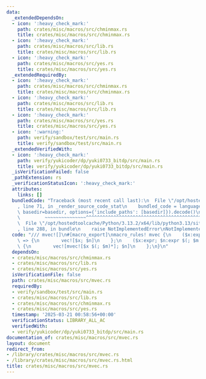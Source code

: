 ```yaml
---
data:
  _extendedDependsOn:
  - icon: ':heavy_check_mark:'
    path: crates/misc/macros/src/chminmax.rs
    title: crates/misc/macros/src/chminmax.rs
  - icon: ':heavy_check_mark:'
    path: crates/misc/macros/src/lib.rs
    title: crates/misc/macros/src/lib.rs
  - icon: ':heavy_check_mark:'
    path: crates/misc/macros/src/yes.rs
    title: crates/misc/macros/src/yes.rs
  _extendedRequiredBy:
  - icon: ':heavy_check_mark:'
    path: crates/misc/macros/src/chminmax.rs
    title: crates/misc/macros/src/chminmax.rs
  - icon: ':heavy_check_mark:'
    path: crates/misc/macros/src/lib.rs
    title: crates/misc/macros/src/lib.rs
  - icon: ':heavy_check_mark:'
    path: crates/misc/macros/src/yes.rs
    title: crates/misc/macros/src/yes.rs
  - icon: ':warning:'
    path: verify/sandbox/test/src/main.rs
    title: verify/sandbox/test/src/main.rs
  _extendedVerifiedWith:
  - icon: ':heavy_check_mark:'
    path: verify/yukicoder/dp/yuki0733_bitdp/src/main.rs
    title: verify/yukicoder/dp/yuki0733_bitdp/src/main.rs
  _isVerificationFailed: false
  _pathExtension: rs
  _verificationStatusIcon: ':heavy_check_mark:'
  attributes:
    links: []
  bundledCode: "Traceback (most recent call last):\n  File \"/opt/hostedtoolcache/Python/3.13.2/x64/lib/python3.13/site-packages/onlinejudge_verify/documentation/build.py\"\
    , line 71, in _render_source_code_stat\n    bundled_code = language.bundle(stat.path,\
    \ basedir=basedir, options={'include_paths': [basedir]}).decode()\n          \
    \         ~~~~~~~~~~~~~~~^^^^^^^^^^^^^^^^^^^^^^^^^^^^^^^^^^^^^^^^^^^^^^^^^^^^^^^^^^^^^^^^^^\n\
    \  File \"/opt/hostedtoolcache/Python/3.13.2/x64/lib/python3.13/site-packages/onlinejudge_verify/languages/rust.py\"\
    , line 288, in bundle\n    raise NotImplementedError\nNotImplementedError\n"
  code: "/// mvec![]\n#[macro_export]\nmacro_rules! mvec {\n    ($x:expr; $n:expr)\
    \ => {\n        vec![$x; $n]\n    };\n    ($x:expr; $n:expr $(; $m:expr)+) =>\
    \ {\n        vec![mvec![$x $(; $m)*]; $n]\n    };\n}\n"
  dependsOn:
  - crates/misc/macros/src/chminmax.rs
  - crates/misc/macros/src/lib.rs
  - crates/misc/macros/src/yes.rs
  isVerificationFile: false
  path: crates/misc/macros/src/mvec.rs
  requiredBy:
  - verify/sandbox/test/src/main.rs
  - crates/misc/macros/src/lib.rs
  - crates/misc/macros/src/chminmax.rs
  - crates/misc/macros/src/yes.rs
  timestamp: '2025-03-21 00:58:56+00:00'
  verificationStatus: LIBRARY_ALL_AC
  verifiedWith:
  - verify/yukicoder/dp/yuki0733_bitdp/src/main.rs
documentation_of: crates/misc/macros/src/mvec.rs
layout: document
redirect_from:
- /library/crates/misc/macros/src/mvec.rs
- /library/crates/misc/macros/src/mvec.rs.html
title: crates/misc/macros/src/mvec.rs
---
```

